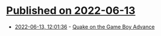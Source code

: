 # [Published on 2022-06-13](index.md)

* [2022-06-13, 12:01:36](https://news.ycombinator.com/item?id=31724224) - [Quake on the Game Boy Advance](https://www.youtube.com/watch?v=R43k-p9XdIk)
